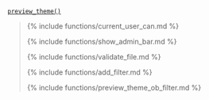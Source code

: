 <p><code><a href="https://developer.wordpress.org/reference/functions/preview_theme/">preview_theme()</a></code></p>

<blockquote>

{% include functions/current_user_can.md %}

{% include functions/show_admin_bar.md %}

{% include functions/validate_file.md %}

{% include functions/add_filter.md %}

{% include functions/preview_theme_ob_filter.md %}

</blockquote>
